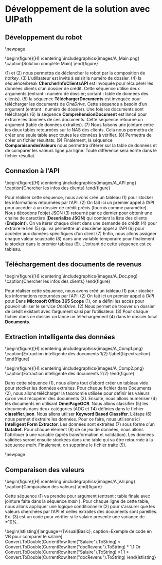 # Développement de la solution avec UIPath

## Développement du robot

\newpage

\begin{figure}[H]
  \centering
  \includegraphics{images/A_Main.png}
 \caption{Solution complète Main}
\end{figure}

(1) et (2) nous permettra de déclencher le robot par la composition de *hotkey*. (3) L’utilisateur est invité à saisir le numéro de dossier. (4) la séquence\break **ChercherInfoClientsAPI** est invoquée pour récupérer les données clients d’un dossier de crédit. Cette séquence utilise deux arguments (entrant : numéro de dossier; sortant : table de données des clients). (5) la séquence **TéléchargerDocuments** est invoquée pour télécharger les documents de *OneDrive*. Cette séquence a besoin d’un argument (entrant : numéro de dossier). Une fois les documents sont téléchargés (6) la séquence **ComprehensionDocument** est lancé pour extraire les données de ces documents. Cette séquence retourne un argument (table de données extraites). (7) Nous faisons une jointure entre les deux tables retournées sur le NAS des clients. Cela nous permettra de créer une seule table avec toutes les données à vérifier. (8) Permettra de créer un fichier résultats. (9) Finalement, la séquence **ComparaisondesValeurs** nous permettra d’itérer sur la table de données et de comparer les valeurs ligne par ligne. Toute différence sera écrite dans le fichier résultat.

## Connexion à l'API

\begin{figure}[H]
  \centering
  \includegraphics{images/A_API.png}
 \caption{Chercher les infos des clients}
\end{figure}

Pour réaliser cette séquence, nous avons créé un tableau (1) pour stocker les informations retournées par l’API. (2) On fait ici un premier appel à l’API pour accéder à un dossier de crédit précis (fournis comme paramètre). Nous décodons l’objet JSON (3) retourné par ce dernier pour obtenir une chaine de caractère (**Deserialize JSON**) qui contient la liste des clients (**Endpoint**).
On va itérer chaque client dans une demande de crédit (4) pour extraire le lien (5) qui va permettre un deuxième appel à l’API (6) pour accéder aux données spécifiques d’un client (7)
Enfin, nous allons assigner chaque valeur soustraite (8) dans une variable temporaire pour finalement la stocker dans le premier tableau (9). L’extrant de cette séquence est ce tableau.

## Téléchargement des documents de revenus

\begin{figure}[H]
  \centering
  \includegraphics{images/A_Doc.png}
 \caption{Chercher les infos des clients}
\end{figure}

Pour réaliser cette séquence, nous avons créé un tableau (1) pour stocker les informations retournées par l’API. (2) On fait ici un premier appel à l’API pour Dans **Microsoft Office 365 Scope** (1), on a défini les accès pour pouvoir utiliser le service *OneDrive*. (2) Nous permet de trouver un dossier de crédit existant avec l’argument saisi par l’utilisateur. (3) Pour chaque fichier dans ce dossier on lance un téléchargement (4) dans le dossier local **Documents**.

## Extraction intelligente des données


\begin{figure}[H]
  \centering
  \includegraphics{images/A_Comp1.png}
 \caption{Extraction intelligente des documents 1/2}
 \label{fig:extraction}
\end{figure}

\begin{figure}[H]
  \centering
  \includegraphics{images/A_Comp2.png}
 \caption{Extraction intelligente des documents 2/2}
\end{figure}

Dans cette séquence (1), nous allons tout d’abord créer un tableau vide pour stocker les données extraites. Pour chaque fichier dans Documents (2), nous allons télécharger la taxonomie utilisée pour définir les valeurs qu’on veut récupérer des documents (3).
Ensuite, nous allons numériser (4) les documents en utilisant **OmniPageOCR**.
Nous allons classifier (5) les documents dans deux catégories (ADC et T4) définies dans le fichier **classifier.json**. Nous allons utiliser **Keyword Based Classifer**.
L’étape (6) nous permet d’extraire les données. Pour ce faire, nous utilisons ici **Intelligent Form Extractor**. Les données sont extraites (7) sous forme d’un **DataSet**. Pour chaque élément (8) de ce jeu de données, nous allons l'attribuer à une variable (après transformation et validation). Les données validées seront ensuite stockées dans une table qui va être retournée à la séquence *main*. Finalement, on supprime le fichier traité (9).

\newpage

## Comparaison des valeurs

\begin{figure}[H]
  \centering
  \includegraphics{images/A_Val.png}
 \caption{Comparaison des valeurs}
\end{figure}

Cette séquence (1) va prendre pour argument (entrant : table finale avec jointure faite dans la séquence *main* ). Pour chaque ligne de cette table, nous allons appliquer une logique conditionnelle (2) pour s'assurer que les valeurs cherchées par l’API et celles extraites des documents sont pareilles. Ex. (3) est un code pour vérifier si le salaire présente une variance de ±10%.

\begin{lstlisting}[language={[Visual]Basic}, caption=Exemple de code en VB pour comparer le salaire]
Convert.ToDouble(CurrentRow.Item("Salaire").ToString) > Convert.ToDouble(CurrentRow.Item("docRevenu").ToString) * 1.1 Or Convert.ToDouble(CurrentRow.Item("Salaire").ToString) *1.1 < Convert.ToDouble(CurrentRow.Item("docRevenu").ToString)
\end{lstlisting}


